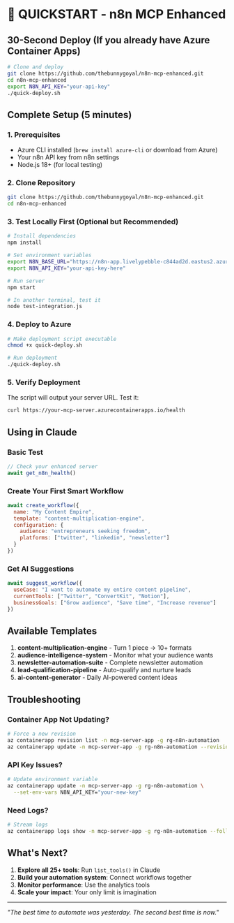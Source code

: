 # 🚀 QUICKSTART - n8n MCP Enhanced

## 30-Second Deploy (If you already have Azure Container Apps)

```bash
# Clone and deploy
git clone https://github.com/thebunnygoyal/n8n-mcp-enhanced.git
cd n8n-mcp-enhanced
export N8N_API_KEY="your-api-key"
./quick-deploy.sh
```

## Complete Setup (5 minutes)

### 1. Prerequisites
- Azure CLI installed (`brew install azure-cli` or download from Azure)
- Your n8n API key from n8n settings
- Node.js 18+ (for local testing)

### 2. Clone Repository
```bash
git clone https://github.com/thebunnygoyal/n8n-mcp-enhanced.git
cd n8n-mcp-enhanced
```

### 3. Test Locally First (Optional but Recommended)
```bash
# Install dependencies
npm install

# Set environment variables
export N8N_BASE_URL="https://n8n-app.livelypebble-c844ad2d.eastus2.azurecontainerapps.io"
export N8N_API_KEY="your-api-key-here"

# Run server
npm start

# In another terminal, test it
node test-integration.js
```

### 4. Deploy to Azure
```bash
# Make deployment script executable
chmod +x quick-deploy.sh

# Run deployment
./quick-deploy.sh
```

### 5. Verify Deployment
The script will output your server URL. Test it:
```bash
curl https://your-mcp-server.azurecontainerapps.io/health
```

## Using in Claude

### Basic Test
```javascript
// Check your enhanced server
await get_n8n_health()
```

### Create Your First Smart Workflow
```javascript
await create_workflow({
  name: "My Content Empire",
  template: "content-multiplication-engine",
  configuration: {
    audience: "entrepreneurs seeking freedom",
    platforms: ["twitter", "linkedin", "newsletter"]
  }
})
```

### Get AI Suggestions
```javascript
await suggest_workflow({
  useCase: "I want to automate my entire content pipeline",
  currentTools: ["Twitter", "ConvertKit", "Notion"],
  businessGoals: ["Grow audience", "Save time", "Increase revenue"]
})
```

## Available Templates

1. **content-multiplication-engine** - Turn 1 piece → 10+ formats
2. **audience-intelligence-system** - Monitor what your audience wants
3. **newsletter-automation-suite** - Complete newsletter automation
4. **lead-qualification-pipeline** - Auto-qualify and nurture leads
5. **ai-content-generator** - Daily AI-powered content ideas

## Troubleshooting

### Container App Not Updating?
```bash
# Force a new revision
az containerapp revision list -n mcp-server-app -g rg-n8n-automation
az containerapp update -n mcp-server-app -g rg-n8n-automation --revision-suffix v2
```

### API Key Issues?
```bash
# Update environment variable
az containerapp update -n mcp-server-app -g rg-n8n-automation \
  --set-env-vars N8N_API_KEY="your-new-key"
```

### Need Logs?
```bash
# Stream logs
az containerapp logs show -n mcp-server-app -g rg-n8n-automation --follow
```

## What's Next?

1. **Explore all 25+ tools**: Run `list_tools()` in Claude
2. **Build your automation system**: Connect workflows together
3. **Monitor performance**: Use the analytics tools
4. **Scale your impact**: Your only limit is imagination

---

*"The best time to automate was yesterday. The second best time is now."*